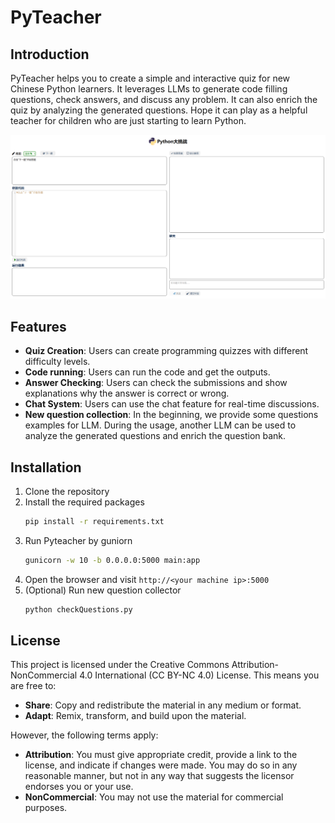 # PyTeacher
## Introduction
PyTeacher helps you to create a simple and interactive quiz for new Chinese Python learners. It leverages LLMs to generate code filling questions, check answers, and discuss any problem. It can also enrich the quiz by analyzing the generated questions. Hope it can play as a helpful teacher for children who are just starting to learn Python.

![Screenshot.png](Screenshot.png)

## Features
- **Quiz Creation**: Users can create programming quizzes with different difficulty levels.
- **Code running**: Users can run the code and get the outputs. 
- **Answer Checking**: Users can check the submissions and show explanations why the answer is correct or wrong.
- **Chat System**: Users can use the chat feature for real-time discussions.
- **New question collection**: In the beginning, we provide some questions examples for LLM. During the usage, another LLM can be used to analyze the generated questions and enrich the question bank.

## Installation
1. Clone the repository
2. Install the required packages
    ```bash
    pip install -r requirements.txt
    ```
3. Run Pyteacher by guniorn
    ```bash
    gunicorn -w 10 -b 0.0.0.0:5000 main:app
    ```
4. Open the browser and visit `http://<your machine ip>:5000`
5. (Optional) Run new question collector
    ```bash
    python checkQuestions.py
    ```

## License
This project is licensed under the Creative Commons Attribution-NonCommercial 4.0 International (CC BY-NC 4.0) License. This means you are free to:
- **Share**: Copy and redistribute the material in any medium or format.
- **Adapt**: Remix, transform, and build upon the material.

However, the following terms apply:
- **Attribution**: You must give appropriate credit, provide a link to the license, and indicate if changes were made. You may do so in any reasonable manner, but not in any way that suggests the licensor endorses you or your use.
- **NonCommercial**: You may not use the material for commercial purposes.
